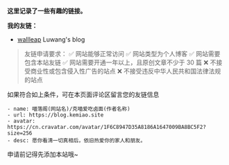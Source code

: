 **这里记录了一些有趣的链接。**

**我的友链：**
- [wallleap](https://) Luwang's blog

> 友链申请要求：
> ✅ 网站能够正常访问
> ✅ 网站类型为个人博客
> ✅ 网站需要包含本站友链
> ✅ 网站需要开通一年以上，且原创文章不少于 30 篇
> ❌ 不接受商业性或包含侵入性广告的站点
> ❌ 不接受违反中华人民共和国法律法规的站点

如果符合如上条件，可在本页面评论区留言您的友链信息

```
- name: 喵落阁(网站名)/克喵爱吃卤面(作者名称)
- url: https://blog.kemiao.site
- avatar: https://cn.cravatar.com/avatar/1F6C8947D35A8186A1647009BA8BC5F2?size=256
- desc: 愿你看清一切真相后，依旧热爱你的家人和朋友。
```
申请前记得先添加本站哦~
